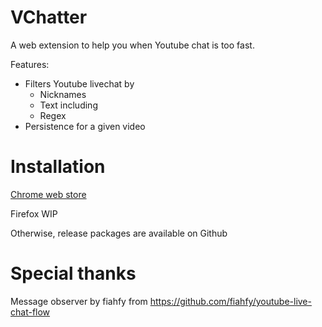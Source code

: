 # VChatter

A web extension to help you when Youtube chat is too fast.

Features:
 * Filters Youtube livechat by
    * Nicknames
    * Text including
    * Regex
 * Persistence for a given video

# Installation

[Chrome web store](https://chrome.google.com/webstore/detail/vchatter/mnldnbhgfocmkehnlkeanlhfmopepnko)

Firefox WIP

Otherwise, release packages are available on Github


# Special thanks

Message observer by fiahfy from https://github.com/fiahfy/youtube-live-chat-flow